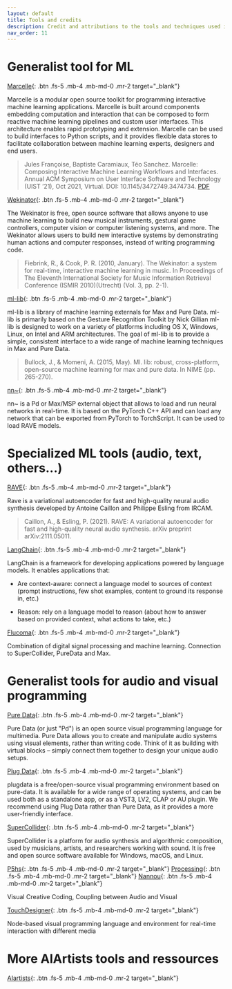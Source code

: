 ```yaml
---
layout: default
title: Tools and credits
description: Credit and attributions to the tools and techniques used in the tutorial
nav_order: 11
---
```



# Generalist tool for ML

[Marcelle](https://marcelle.dev/){: .btn .fs-5 .mb-4 .mb-md-0 .mr-2 target="_blank"}

Marcelle is a modular open source toolkit for programming interactive machine learning applications. Marcelle is built around components embedding computation and interaction that can be composed to form reactive machine learning pipelines and custom user interfaces. This architecture enables rapid prototyping and extension. Marcelle can be used to build interfaces to Python scripts, and it provides flexible data stores to facilitate collaboration between machine learning experts, designers and end users.

> Jules Françoise, Baptiste Caramiaux, Téo Sanchez. Marcelle: Composing Interactive Machine Learning Workflows and Interfaces. Annual ACM Symposium on User Interface Software and Technology (UIST ’21), Oct 2021, Virtual. DOI: 10.1145/3472749.3474734. [PDF](https://hal.archives-ouvertes.fr/hal-03335115/document)

[Wekinator](http://www.wekinator.org/){: .btn .fs-5 .mb-4 .mb-md-0 .mr-2 target="_blank"}

The Wekinator is free, open source software that allows anyone to use machine learning to build new musical instruments, gestural game controllers, computer vision or computer listening systems, and more. The Wekinator allows users to build new interactive systems by demonstrating human actions and computer responses, instead of writing programming code.

> Fiebrink, R., & Cook, P. R. (2010, January). The Wekinator: a system for real-time, interactive machine learning in music. In Proceedings of The Eleventh International Society for Music Information Retrieval Conference (ISMIR 2010)(Utrecht) (Vol. 3, pp. 2-1).

[ml-lib](https://github.com/irllabs/ml-lib){: .btn .fs-5 .mb-4 .mb-md-0 .mr-2 target="_blank"}

ml-lib is a library of machine learning externals for Max and Pure Data. ml-lib is primarily based on the Gesture Recognition Toolkit by Nick Gillian ml-lib is designed to work on a variety of platforms including OS X, Windows, Linux, on Intel and ARM architectures.
The goal of ml-lib is to provide a simple, consistent interface to a wide range of machine learning techniques in Max and Pure Data.

> Bullock, J., & Momeni, A. (2015, May). Ml. lib: robust, cross-platform, open-source machine learning for max and pure data. In NIME (pp. 265-270).

[nn~](https://github.com/acids-ircam/nn_tilde){: .btn .fs-5 .mb-4 .mb-md-0 .mr-2 target="_blank"}

nn~ is a Pd or Max/MSP external object that allows to load and run neural networks in real-time. It is based on the PyTorch C++ API and can load any network that can be exported from PyTorch to TorchScript. It can be used to load RAVE models.

# Specialized ML tools (audio, text, others...)


[RAVE](https://github.com/acids-ircam/RAVE){: .btn .fs-5 .mb-4 .mb-md-0 .mr-2 target="_blank"}

Rave is a variational autoencoder for fast and high-quality neural audio synthesis developed by Antoine Caillon and Philippe Esling from IRCAM.

> Caillon, A., & Esling, P. (2021). RAVE: A variational autoencoder for fast and high-quality neural audio synthesis. arXiv preprint arXiv:2111.05011.

[LangChain](https://python.langchain.com/docs/get_started/introduction){: .btn .fs-5 .mb-4 .mb-md-0 .mr-2 target="_blank"}

LangChain is a framework for developing applications powered by language models. It enables applications that: 

- Are context-aware: connect a language model to sources of context (prompt instructions, few shot examples, content to ground its response in, etc.) 

- Reason: rely on a language model to reason (about how to answer based on provided context, what actions to take, etc.)

[Flucoma](https://learn.flucoma.org/){: .btn .fs-5 .mb-4 .mb-md-0 .mr-2 target="_blank"}

Combination of digital signal processing and machine learning. Connection to SuperCollider, PureData and Max. 


# Generalist tools for audio and visual programming

[Pure Data](https://puredata.info/){: .btn .fs-5 .mb-4 .mb-md-0 .mr-2 target="_blank"}

Pure Data (or just "Pd") is an open source visual programming language for multimedia. Pure Data allows you to create and manipulate audio systems using visual elements, rather than writing code. Think of it as building with virtual blocks – simply connect them together to design your unique audio setups.

[Plug Data](https://plugdata.org/){: .btn .fs-5 .mb-4 .mb-md-0 .mr-2 target="_blank"}

plugdata is a free/open-source visual programming environment based on pure-data. It is available for a wide range of operating systems, and can be used both as a standalone app, or as a VST3, LV2, CLAP or AU plugin. 
We recommend using Plug Data rather than Pure Data, as it provides a more user-friendly interface.

[SuperCollider](https://supercollider.github.io/){: .btn .fs-5 .mb-4 .mb-md-0 .mr-2 target="_blank"}

SuperCollider is a platform for audio synthesis and algorithmic composition, used by musicians, artists, and researchers working with sound. It is free and open source software available for Windows, macOS, and Linux.

[P5hs](https://p5js.org/){: .btn .fs-5 .mb-4 .mb-md-0 .mr-2 target="_blank"}
[Processing](https://processing.org/){: .btn .fs-5 .mb-4 .mb-md-0 .mr-2 target="_blank"}
[Nannou](https://nannou.cc/){: .btn .fs-5 .mb-4 .mb-md-0 .mr-2 target="_blank"}

Visual Creative Coding, Coupling between Audio and Visual

[TouchDesigner](https://derivative.ca/){: .btn .fs-5 .mb-4 .mb-md-0 .mr-2 target="_blank"}

Node-based visual programming language and environment for real-time interaction with different media


# More AIArtists tools and ressources

[AIartists](https://aiartists.org/){: .btn .fs-5 .mb-4 .mb-md-0 .mr-2 target="_blank"}
